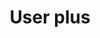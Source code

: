 ---
title: User plus
tags: ["user", "plus", "add", "create", "profile", "new", "increase"]
icon: user-plus
svg: '<svg xmlns="http://www.w3.org/2000/svg" width="24" height="24" fill="none" viewBox="0 0 24 24" stroke-width="1.5" stroke-linecap="round" stroke-linejoin="round" stroke="currentColor"><path d="M15 7.5a3 3 0 1 1-6 0 3 3 0 0 1 6 0m4.5 13c-.475-9.333-14.525-9.333-15 0m5.5-2h4m-2-2v4"/></svg>'
---